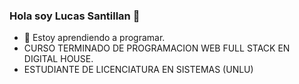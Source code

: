 ### Hola soy Lucas Santillan 👋
- 🤔 Estoy aprendiendo a programar.
- CURSO TERMINADO DE PROGRAMACION WEB FULL STACK EN DIGITAL HOUSE.
- ESTUDIANTE DE LICENCIATURA EN SISTEMAS (UNLU)
<!--
**lukisantillan/lukisantillan** is a ✨ _special_ ✨ repository because its `README.md` (this file) appears on your GitHub profile.

Here are some ideas to get you started:

- 🔭 I’m currently working on ...
- 🌱 I’m currently learning ...
- 👯 I’m looking to collaborate on ...
- 🤔 I’m looking for help with ...
- 💬 Ask me about ...
- 📫 How to reach me: ...
- 😄 Pronouns: ...
- ⚡ Fun fact: ...
-->
